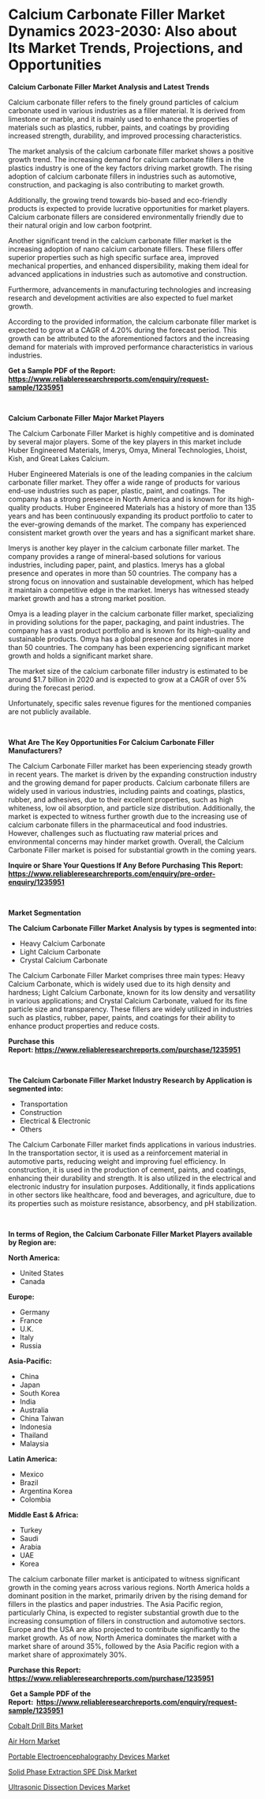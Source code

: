 <p><h1>Calcium Carbonate Filler Market Dynamics 2023-2030: Also about Its Market Trends, Projections, and Opportunities</h1></p><p><strong>Calcium Carbonate Filler Market Analysis and Latest Trends</strong></p>
<p><p>Calcium carbonate filler refers to the finely ground particles of calcium carbonate used in various industries as a filler material. It is derived from limestone or marble, and it is mainly used to enhance the properties of materials such as plastics, rubber, paints, and coatings by providing increased strength, durability, and improved processing characteristics.</p><p>The market analysis of the calcium carbonate filler market shows a positive growth trend. The increasing demand for calcium carbonate fillers in the plastics industry is one of the key factors driving market growth. The rising adoption of calcium carbonate fillers in industries such as automotive, construction, and packaging is also contributing to market growth.</p><p>Additionally, the growing trend towards bio-based and eco-friendly products is expected to provide lucrative opportunities for market players. Calcium carbonate fillers are considered environmentally friendly due to their natural origin and low carbon footprint.</p><p>Another significant trend in the calcium carbonate filler market is the increasing adoption of nano calcium carbonate fillers. These fillers offer superior properties such as high specific surface area, improved mechanical properties, and enhanced dispersibility, making them ideal for advanced applications in industries such as automotive and construction.</p><p>Furthermore, advancements in manufacturing technologies and increasing research and development activities are also expected to fuel market growth.</p><p>According to the provided information, the calcium carbonate filler market is expected to grow at a CAGR of 4.20% during the forecast period. This growth can be attributed to the aforementioned factors and the increasing demand for materials with improved performance characteristics in various industries.</p></p>
<p><strong>Get a Sample PDF of the Report:&nbsp; <a href="https://www.reliableresearchreports.com/enquiry/request-sample/1235951">https://www.reliableresearchreports.com/enquiry/request-sample/1235951</a></strong></p>
<p>&nbsp;</p>
<p><strong>Calcium Carbonate Filler Major Market Players</strong></p>
<p><p>The Calcium Carbonate Filler Market is highly competitive and is dominated by several major players. Some of the key players in this market include Huber Engineered Materials, Imerys, Omya, Mineral Technologies, Lhoist, Kish, and Great Lakes Calcium.</p><p>Huber Engineered Materials is one of the leading companies in the calcium carbonate filler market. They offer a wide range of products for various end-use industries such as paper, plastic, paint, and coatings. The company has a strong presence in North America and is known for its high-quality products. Huber Engineered Materials has a history of more than 135 years and has been continuously expanding its product portfolio to cater to the ever-growing demands of the market. The company has experienced consistent market growth over the years and has a significant market share.</p><p>Imerys is another key player in the calcium carbonate filler market. The company provides a range of mineral-based solutions for various industries, including paper, paint, and plastics. Imerys has a global presence and operates in more than 50 countries. The company has a strong focus on innovation and sustainable development, which has helped it maintain a competitive edge in the market. Imerys has witnessed steady market growth and has a strong market position.</p><p>Omya is a leading player in the calcium carbonate filler market, specializing in providing solutions for the paper, packaging, and paint industries. The company has a vast product portfolio and is known for its high-quality and sustainable products. Omya has a global presence and operates in more than 50 countries. The company has been experiencing significant market growth and holds a significant market share.</p><p>The market size of the calcium carbonate filler industry is estimated to be around $1.7 billion in 2020 and is expected to grow at a CAGR of over 5% during the forecast period.</p><p>Unfortunately, specific sales revenue figures for the mentioned companies are not publicly available.</p></p>
<p>&nbsp;</p>
<p><strong>What Are The Key Opportunities For Calcium Carbonate Filler Manufacturers?</strong></p>
<p><p>The Calcium Carbonate Filler market has been experiencing steady growth in recent years. The market is driven by the expanding construction industry and the growing demand for paper products. Calcium carbonate fillers are widely used in various industries, including paints and coatings, plastics, rubber, and adhesives, due to their excellent properties, such as high whiteness, low oil absorption, and particle size distribution. Additionally, the market is expected to witness further growth due to the increasing use of calcium carbonate fillers in the pharmaceutical and food industries. However, challenges such as fluctuating raw material prices and environmental concerns may hinder market growth. Overall, the Calcium Carbonate Filler market is poised for substantial growth in the coming years.</p></p>
<p><strong>Inquire or Share Your Questions If Any Before Purchasing This Report: <a href="https://www.reliableresearchreports.com/enquiry/pre-order-enquiry/1235951">https://www.reliableresearchreports.com/enquiry/pre-order-enquiry/1235951</a></strong></p>
<p>&nbsp;</p>
<p><strong>Market Segmentation</strong></p>
<p><strong>The Calcium Carbonate Filler Market Analysis by types is segmented into:</strong></p>
<p><ul><li>Heavy Calcium Carbonate</li><li>Light Calcium Carbonate</li><li>Crystal Calcium Carbonate</li></ul></p>
<p><p>The Calcium Carbonate Filler Market comprises three main types: Heavy Calcium Carbonate, which is widely used due to its high density and hardness; Light Calcium Carbonate, known for its low density and versatility in various applications; and Crystal Calcium Carbonate, valued for its fine particle size and transparency. These fillers are widely utilized in industries such as plastics, rubber, paper, paints, and coatings for their ability to enhance product properties and reduce costs.</p></p>
<p><strong>Purchase this Report:&nbsp;<a href="https://www.reliableresearchreports.com/purchase/1235951">https://www.reliableresearchreports.com/purchase/1235951</a></strong></p>
<p>&nbsp;</p>
<p><strong>The Calcium Carbonate Filler Market Industry Research by Application is segmented into:</strong></p>
<p><ul><li>Transportation</li><li>Construction</li><li>Electrical & Electronic</li><li>Others</li></ul></p>
<p><p>The Calcium Carbonate Filler market finds applications in various industries. In the transportation sector, it is used as a reinforcement material in automotive parts, reducing weight and improving fuel efficiency. In construction, it is used in the production of cement, paints, and coatings, enhancing their durability and strength. It is also utilized in the electrical and electronic industry for insulation purposes. Additionally, it finds applications in other sectors like healthcare, food and beverages, and agriculture, due to its properties such as moisture resistance, absorbency, and pH stabilization.</p></p>
<p>&nbsp;</p>
<p><strong>In terms of Region, the Calcium Carbonate Filler Market Players available by Region are:</strong></p>
<p>
    <p> <strong> North America: </strong>
        <ul>
            <li>United States</li>
            <li>Canada</li>
        </ul>
        </p> 
    <p> <strong> Europe: </strong>
        <ul>
            <li>Germany</li>
            <li>France</li>
            <li>U.K.</li>
            <li>Italy</li>
            <li>Russia</li>
        </ul>
        </p> 
    <p> <strong> Asia-Pacific: </strong>
        <ul>
            <li>China</li>
            <li>Japan</li>
            <li>South Korea</li>
            <li>India</li>
            <li>Australia</li>
            <li>China Taiwan</li>
            <li>Indonesia</li>
            <li>Thailand</li>
            <li>Malaysia</li>
        </ul>
        </p> 
    <p> <strong> Latin America: </strong>
        <ul>
            <li>Mexico</li>
            <li>Brazil</li>
            <li>Argentina Korea</li>
            <li>Colombia</li>
        </ul>
        </p> 
    <p> <strong> Middle East & Africa: </strong>
        <ul>
            <li>Turkey</li>
            <li>Saudi</li>
            <li>Arabia</li>
            <li>UAE</li>
            <li>Korea</li>
        </ul>
    </p>
    </p>
<p><p>The calcium carbonate filler market is anticipated to witness significant growth in the coming years across various regions. North America holds a dominant position in the market, primarily driven by the rising demand for fillers in the plastics and paper industries. The Asia Pacific region, particularly China, is expected to register substantial growth due to the increasing consumption of fillers in construction and automotive sectors. Europe and the USA are also projected to contribute significantly to the market growth. As of now, North America dominates the market with a market share of around 35%, followed by the Asia Pacific region with a market share of approximately 30%.</p></p>
<p><strong>Purchase this Report: <a href="https://www.reliableresearchreports.com/purchase/1235951">https://www.reliableresearchreports.com/purchase/1235951</a></strong></p>
<p>&nbsp;<strong>Get a Sample PDF of the Report:&nbsp;&nbsp;<a href="https://www.reliableresearchreports.com/enquiry/request-sample/1235951">https://www.reliableresearchreports.com/enquiry/request-sample/1235951</a></strong></p>
<p><strong></strong></p>
<p><p><a href="https://medium.com/@tobyyundt2023/cobalt-drill-bits-market-insight-market-trends-growth-forecasted-from-2023-to-2030-cb893ec40602">Cobalt Drill Bits Market</a></p><p><a href="https://medium.com/@hesterorn1944/air-horn-market-analysis-its-cagr-market-segmentation-and-global-industry-overview-5f9d934a31fa">Air Horn Market</a></p><p><a href="https://www.linkedin.com/pulse/portable-electroencephalography-devices-market-insights-players-wwstc/">Portable Electroencephalography Devices Market</a></p><p><a href="https://www.linkedin.com/pulse/solid-phase-extraction-spe-disk-market-size-growth-forecast-bdahc/">Solid Phase Extraction SPE Disk Market</a></p><p><a href="https://www.linkedin.com/pulse/decoding-ultrasonic-dissection-devices-market-deep-dive-latest-rzocc/">Ultrasonic Dissection Devices Market</a></p></p>